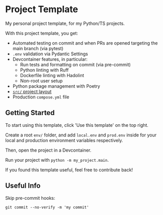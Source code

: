 # Project Template

My personal project template, for my Python/TS projects.

With this project template, you get:

- Automated testing on commit and when PRs are opened targeting the main branch (via pytest)
- `.env` validation via Pydantic Settings
- Devcontainer features, in particular:
  - Run tests and formatting on commit (via pre-commit)
  - Python linting with Ruff
  - Dockerfile linting with Hadolint
  - Non-root user setup
- Python package management with Poetry
- [`src/` project layout][src-layout]
- Production `compose.yml` file

## Getting Started

To start using this template, click 'Use this template' on the top right.

Create a root `env/` folder, and add `local.env` and `prod.env` inside for your local and production environment variables respectively.

Then, open the project in a Devcontainer.

Run your project with `python -m my_project.main`.

If you found this template useful, feel free to contribute back!

## Useful Info

Skip pre-commit hooks:

`git commit --no-verify -m 'my commit'`

[src-layout]: https://docs.pytest.org/en/7.1.x/explanation/goodpractices.html#src-layout
